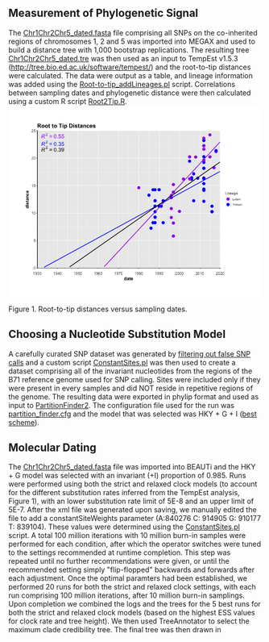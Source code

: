 ## Measurement of Phylogenetic Signal
The [Chr1Chr2Chr5_dated.fasta](/data/Chr1Chr2Chr5_dated.fasta) file comprising all SNPs on the co-inherited regions of chromosomes 1, 2 and 5 was imported into MEGAX and used to build a distance tree with 1,000 bootstrap replications. The resulting tree [Chr1Chr2Chr5_dated.tre](/data/Chr1Chr2Chr5_data.tre) was then used as an input to TempEst v1.5.3 (http://tree.bio.ed.ac.uk/software/tempest/) and the root-to-tip distances were calculated. The data were output as a table, and lineage information was added using the [Root-to-tip_addLineages.pl](/scripts/Root-to-tip_addLineages.pl) script. Correlations between sampling dates and phylogenetic distance were then calculated using a custom R script [Root2Tip.R](/scripts/Root2Tip.R).
![Distances vs Dates](/data/Root2Tip.png)

Figure 1. Root-to-tip distances versus sampling dates.
## Choosing a Nucleotide Substitution Model
A carefully curated SNP dataset was generated by [filtering out false SNP calls](PhylogeneticAnalyses.md#filtering-to-remove-false-snp-calls) and a custom script [ConstantSites.pl](/scripts/ConstantSites.pl) was then used to create a dataset comprising all of the invariant nucleotides from the regions of the B71 reference genome used for SNP calling. Sites were included only if they were present in every samples and did NOT reside in repetitive regions of the genome. The resulting data were exported in phylip format and used as input to [PartitionFinder2](https://github.com/brettc/partitionfinder). The configuration file used for the run was [partition_finder.cfg](/data/partition_finder.cfg) and the model that was selected was HKY + G + I ([best scheme](/data/best_scheme.txt)).
## Molecular Dating
The [Chr1Chr2Chr5_dated.fasta](/data/Chr1Chr2Chr5_dated.fasta) file was imported into BEAUTi and the HKY + G model was selected with an invariant (+I) proportion of 0.985. Runs were performed using both the strict and relaxed clock models (to account for the different substitution rates inferred from the TempEst analysis, Figure 1), with an lower substitution rate limit of 5E-8 and an upper limit of 5E-7. After the xml file was generated upon saving, we manually edited the file to add a constantSiteWeights parameter (A:840276 C: 914905 G: 910177 T: 839104). These values were determined using the [ConstantSites.pl](/scripts/ConstantSites.pl) script. A total 100 million iterations with 10 million burn-in samples were performed for each condition, after which the operator switches were tuned to the settings recommended at runtime completion. This step was repeated until no further recommendations were given, or until the recommended setting simply "flip-flopped" backwards and forwards after each adjustment. Once the optimal paramters had been established, we performed 20 runs for both the strict and relaxed clock settings, with each run comprising 100 million iterations, after 10 million burn-in samplings. Upon completion we combined the logs and the trees for the 5 best runs for both the strict and relaxed clock models (based on the highest ESS values for clock rate and tree height). We then used TreeAnnotator to select the maximum clade credibility tree. The final tree was then drawn in 
